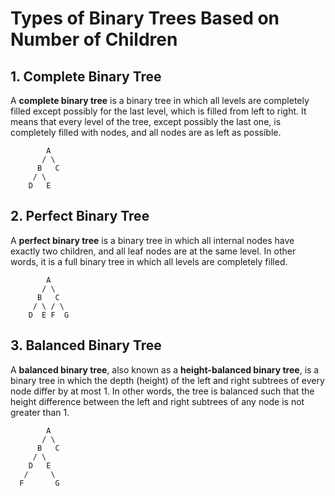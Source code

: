 # Types of Binary Trees Based on Number of Children

## 1. Complete Binary Tree

A **complete binary tree** is a binary tree in which all levels are completely filled except possibly for the last level, which is filled from left to right. It means that every level of the tree, except possibly the last one, is completely filled with nodes, and all nodes are as left as possible.

```
        A
       / \
      B   C
     / \ 
    D   E
```

## 2. Perfect Binary Tree

A **perfect binary tree** is a binary tree in which all internal nodes have exactly two children, and all leaf nodes are at the same level. In other words, it is a full binary tree in which all levels are completely filled.

```
        A
       / \
      B   C
     / \ / \
    D  E F  G
```

## 3. Balanced Binary Tree

A **balanced binary tree**, also known as a **height-balanced binary tree**, is a binary tree in which the depth (height) of the left and right subtrees of every node differ by at most 1. In other words, the tree is balanced such that the height difference between the left and right subtrees of any node is not greater than 1.

```
        A
       / \
      B   C
     / \ 
    D   E
   /     \
  F       G
```
